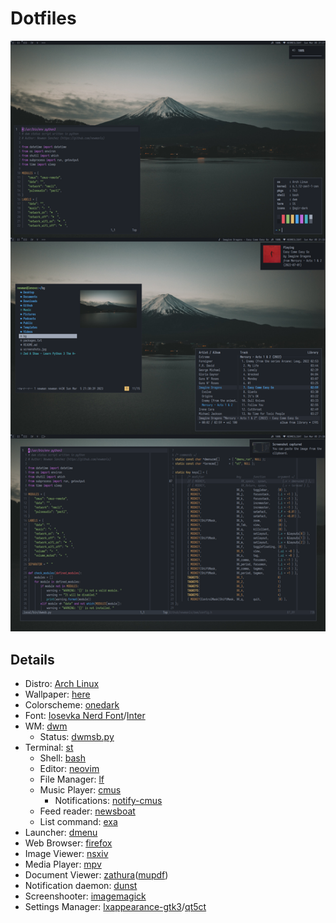 # Dotfiles

![desktop screenshots](screenshots.png)

## Details

- Distro: [Arch Linux](https://archlinux.org/)
- Wallpaper: [here](.config/bg)
- Colorscheme: [onedark](https://github.com/navarasu/onedark.nvim)
- Font: [Iosevka Nerd Font](https://www.nerdfonts.com/)/[Inter](https://github.com/rsms/inter)
- WM: [dwm](https://github.com/newmanls/dwm)
  - Status: [dwmsb.py](.local/bin/dwmsb.py)
- Terminal: [st](https://github.com/newmanls/st)
  - Shell: [bash](https://www.gnu.org/software/bash/bash.html)
  - Editor: [neovim](https://neovim.io/)
  - File Manager: [lf](https://github.com/gokcehan/lf)
  - Music Player: [cmus](https://cmus.github.io/)
    - Notifications: [notify-cmus](.local/bin/notify-cmus)
  - Feed reader: [newsboat](https://newsboat.org/)
  - List command: [exa](https://the.exa.website/)
- Launcher: [dmenu](https://github.com/newmanls/dmenu)
- Web Browser: [firefox](https://www.mozilla.org/firefox/)
- Image Viewer: [nsxiv](https://github.com/nsxiv/nsxiv)
- Media Player: [mpv](https://mpv.io/)
- Document Viewer: [zathura](https://pwmt.org/projects/zathura/)([mupdf](https://pwmt.org/projects/zathura-pdf-mupdf/))
- Notification daemon: [dunst](https://dunst-project.org/)
- Screenshooter: [imagemagick](https://www.imagemagick.org/)
- Settings Manager: [lxappearance-gtk3](https://wiki.lxde.org/en/LXAppearance)/[qt5ct](https://qt5ct.sourceforge.io/)
